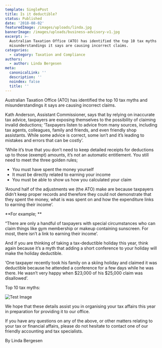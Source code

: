 ```yaml
---
template: SinglePost
title: Is it deductible?
status: Published
date: '2018-08-02'
featuredImage: /images/uploads/linda.jpg
bannerImage: /images/uploads/business-advisory-v1.jpg
excerpt: >-
  Australian Taxation Office (ATO) has identified the top 10 tax myths and
  misunderstandings it says are causing incorrect claims.
categories:
  - category: Taxation and Compliance
authors:
  - author: Linda Bergesen
meta:
  canonicalLink: ''
  description: ''
  noindex: false
  title: ''
---
```


Australian Taxation Office (ATO) has identified the top 10 tax myths and misunderstandings it says are causing incorrect claims.

Kath Anderson, Assistant Commissioner, says that by relying on inaccurate tax advice, taxpayers are exposing themselves to the possibility of claiming invalid deductions; ‘Taxpayers listen to advice from many sources, including tax agents, colleagues, family and friends, and even friendly shop assistants. While some advice is correct, some isn’t and it’s leading to mistakes and errors that can be costly’.

‘While it’s true that you don’t need to keep detailed receipts for deductions up to those (exempt) amounts, it’s not an automatic entitlement. You still need to meet the three golden rules;

- You must have spent the money yourself
- It must be directly related to earning your income
- You must be able to show us how you calculated your claim

‘Around half of the adjustments we (the ATO) make are because taxpayers didn’t keep proper records and therefore they could not demonstrate that they spent the money, what is was spent on and how the expenditure links to earning their income’.

**For example;
**

“There are only a handful of taxpayers with special circumstances who can claim things like gym membership or makeup containing sunscreen. For most, there isn’t a link to earning their income’.

And if you are thinking of taking a tax-deductible holiday this year, think again because it’s a myth that adding a short conference to your holiday will make the holiday deductible.

‘One taxpayer recently took his family on a skiing holiday and claimed it was deductible because he attended a conference for a few days while he was there. He wasn’t very happy when $23,000 of his $25,000 claim was disallowed’.

Top 10 tax myths:

![Test Image](/images/uploads/cordnergraphictable215-1-441x1024.png)

We hope that these details assist you in organising your tax affairs this year in preparation for providing it to our office.

If you have any questions on any of the above, or other matters relating to your tax or financial affairs, please do not hesitate to contact one of our friendly accounting and tax specialists.

By Linda Bergesen
